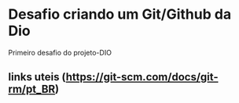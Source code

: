 # Desafio criando um Git/Github da Dio
Primeiro desafio do projeto-DIO
## links uteis (https://git-scm.com/docs/git-rm/pt_BR)
